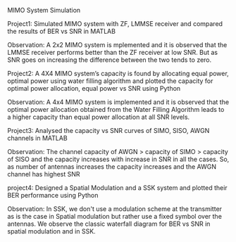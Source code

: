MIMO System Simulation

Project1:
  Simulated MIMO system with ZF, LMMSE receiver and compared the results of BER vs SNR in MATLAB
  
  Observation: A 2x2 MIMO system is mplemented and it is observed that the LMMSE receiver performs better than the ZF receiver at low SNR. But as SNR goes on increasing the difference between the two tends to zero.

Project2:
  A 4X4 MIMO system’s capacity is found by allocating equal power, optimal power using water filling
  algorithm and plotted the capacity for optimal power allocation, equal power vs SNR using Python
  
  Observation: A 4x4 MIMO system is implemented and it is observed that the optimal power allocation obtained from the Water Filling Algorithm leads to a higher capacity than equal power allocation at all SNR levels.

Project3:
  Analysed the capacity vs SNR curves of SIMO, SISO, AWGN channels in MATLAB
  
  Observation: The channel capacity of AWGN > capacity of SIMO > capacity of SISO and the capacity increases with increase in SNR in all the cases. So, as number of antennas increases the capacity increases and the AWGN channel has highest SNR

project4:
  Designed a Spatial Modulation and a SSK system and plotted their BER performance using Python
  
  Observation: In SSK, we don't use a modulation scheme at the transmitter as is the case in Spatial modulation but rather use a fixed symbol over the antennas. We observe the classic waterfall diagram for BER vs SNR in spatial modulation and in SSK.
